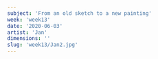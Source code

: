 ```yaml
---
subject: 'From an old sketch to a new painting'
week: 'week13'
date: '2020-06-03'
artist: 'Jan'
dimensions: ''
slug: 'week13/Jan2.jpg'
---
```


